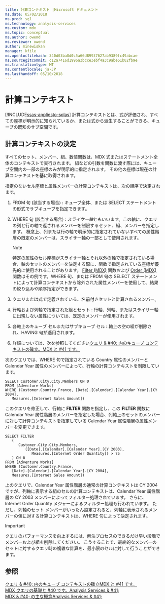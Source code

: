 ```yaml
---
title: 計算コンテキスト |Microsoft ドキュメント
ms.date: 05/02/2018
ms.prod: sql
ms.technology: analysis-services
ms.custom: mdx
ms.topic: conceptual
ms.author: owend
ms.reviewer: owend
author: minewiskan
manager: kfile
ms.openlocfilehash: 340d03ba8d0c5a66d89937627ab9389fc49abcae
ms.sourcegitcommit: c12a7416d1996a3bcce3ebf4a3c9abe61b02fb9e
ms.translationtype: MT
ms.contentlocale: ja-JP
ms.lasthandoff: 05/10/2018
---
```

# <a name="calculation-context"></a>計算コンテキスト
[!INCLUDE[ssas-appliesto-sqlas](../../../includes/ssas-appliesto-sqlas.md)]
  計算コンテキストとは、式が評価され、すべての座標が明示的に知られているか、または式から派生することができる、キューブの既知のサブ空間です。  
  
## <a name="determining-the-calculation-context"></a>計算コンテキストの決定  
 すべてのセット、メンバー、組、数値関数は、MDX 式またはステートメント全体のコンテキストで実行されます。 組などの引数を関数に渡す際には、キューブ空間内の一部の座標のみが明示的に指定されます。 その他の座標は現在の計算コンテキストを基に取得されます。  
  
 指定のないセル座標と属性メンバーの計算コンテキストは、次の順序で決定されます。  
  
1.  FROM 句 (該当する場合) : キューブ全体、または SELECT ステートメントの形式でサブキューブを指定できます。  
  
2.  WHERE 句 (該当する場合) : *スライサー軸*ともいいます。この軸に、クエリの列と行の軸で返されるメンバーを制限するセット、組、メンバーを指定します。 概念上、列または行の軸で明示的に指定されていないすべての属性階層の既定のメンバーは、スライサー軸の一部として使用されます。  
  
    > [!NOTE]  
    >  特定の属性のセル座標がスライサー軸とそれ以外の軸で指定されている場合、軸のセットのメンバーを決定する際に、関数で指定されている座標が優先的に使用されることがあります。 [Filter (MDX)](../../../mdx/filter-mdx.md) 関数および [Order (MDX)](../../../mdx/order-mdx.md) 関数はその例です。WHERE 句、または FROM 句の SELECT ステートメントによって計算コンテキストから除外された属性メンバーを使用して、結果の絞り込みや順序指定ができます。  
  
3.  クエリまたは式で定義されている、名前付きセットと計算されるメンバー。  
  
4.  行軸および列軸で指定された組とセット : 行軸、列軸、またはスライサー軸に出現しない属性については、既定のメンバーが使用されます。  
  
5.  各軸上のキューブ セルまたはサブキューブ セル : 軸上の空の組が削除され、HAVING 句が適用されます。  
  
6.  詳細については、次を参照してください[クエリ & #40; 内のキューブ コンテキストの確立。MDX と #41 です。](../../../analysis-services/multidimensional-models/mdx/establishing-cube-context-in-a-query-mdx.md)  
  
 次のクエリでは、WHERE 句で指定されている Country 属性のメンバーと Calendar Year 属性のメンバーによって、行軸の計算コンテキストを制限しています。  
  
```  
SELECT Customer.City.City.Members ON 0  
FROM [Adventure Works]  
WHERE (Customer.Country.France, [Date].[Calendar].[Calendar Year].[CY 2004],  
   Measures.[Internet Sales Amount])  
```  
  
 このクエリを修正して、行軸に **FILTER** 関数を指定し、この **FILTER** 関数に Calendar Year 属性階層のメンバーを指定した場合、列軸上のセットのメンバーに対して計算コンテキストを指定している Calendar Year 属性階層の属性メンバーを変更できます。  
  
```  
SELECT FILTER  
   (  
      Customer.City.City.Members,   
         ([Date].[Calendar].[Calendar Year].[CY 2003],  
            Measures.[Internet Order Quantity]) > 75   
   ) ON 0  
FROM [Adventure Works]  
WHERE (Customer.Country.France,  
   [Date].[Calendar].[Calendar Year].[CY 2004],  
   Measures.[Internet Sales Amount])  
```  
  
 上のクエリで、Calendar Year 属性階層の通常の計算コンテキストは CY 2004 ですが、列軸に表示する組のセルの計算コンテキストは、Calendar Year 属性階層の CY 2003 メンバーによってフィルター処理されています。 さらに、Internet Order Quantity メジャーによるフィルター処理も行われています。 ただし、列軸のセット メンバーがいったん設定されると、列軸に表示されるメンバーの値に対する計算コンテキストは、WHERE 句によって決定されます。  
  
> [!IMPORTANT]  
>  クエリのパフォーマンスを向上するには、解決プロセスのできるだけ早い段階でメンバーおよび組を削除してください。 こうすることで、最終的なメンバーのセットに対するクエリ時の複雑な計算を、最小限のセルに対して行うことができます。  
  
## <a name="see-also"></a>参照  
 [クエリ & #40; 内のキューブ コンテキストの確立MDX と #41 です。](../../../analysis-services/multidimensional-models/mdx/establishing-cube-context-in-a-query-mdx.md)   
 [MDX クエリの基礎と #40 です。Analysis Services & #41;](../../../analysis-services/multidimensional-models/mdx/mdx-query-fundamentals-analysis-services.md)   
 [MDX & #40; の主な概念Analysis Services & #41;](../../../analysis-services/multidimensional-models/mdx/key-concepts-in-mdx-analysis-services.md)  
  
  
